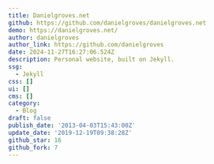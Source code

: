 ```yaml
---
title: Danielgroves.net
github: https://github.com/danielgroves/danielgroves.net
demo: https://danielgroves.net/
author: danielgroves
author_link: https://github.com/danielgroves
date: 2024-11-27T16:27:06.524Z
description: Personal website, built on Jekyll.
ssg:
  - Jekyll
css: []
ui: []
cms: []
category:
  - Blog
draft: false
publish_date: '2013-04-03T15:43:00Z'
update_date: '2019-12-19T09:38:28Z'
github_star: 16
github_fork: 7
---
```

